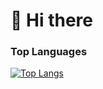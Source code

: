 # 👋 Hi there

### Top Languages

[![Top Langs](https://github-readme-stats-dusky-chi.vercel.app/api/top-langs/?username=tidypr&title_color=4493f8&text_color=fff&bg_color=0d1117&border_radius=0.375rem&border_color=30363d&langs_count=10&card_width=350&layout=compact&hide=ejs)](https://github.com/anuraghazra/github-readme-stats)
